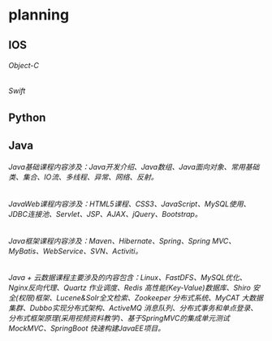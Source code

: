# planning

## IOS

###### Object-C

###### Swift


## Python


## Java

###### Java基础课程内容涉及：Java开发介绍、Java数组、Java面向对象、常用基础类、集合、IO流、多线程、异常、网络、反射。


###### JavaWeb课程内容涉及：HTML5课程、CSS3、JavaScript、MySQL使用、JDBC连接池、Servlet、JSP、AJAX、jQuery、Bootstrap。

###### Java框架课程内容涉及：Maven、Hibernate、Spring、Spring MVC、MyBatis、WebService、SVN、Activiti。

###### Java + 云数据课程主要涉及的内容包含：Linux、FastDFS、MySQL优化、Nginx反向代理、Quartz 作业调度、Redis 高性能(Key-Value)数据库、Shiro 安全(权限)框架、Lucene&Solr全文检索、Zookeeper 分布式系统、MyCAT 大数据集群、Dubbo实现分布式架构、ActiveMQ 消息队列、分布式事务和单点登录、分布式框架原理(采用视频资料教学)、基于SpringMVC的集成单元测试MockMVC、SpringBoot 快速构建JavaEE项目。

